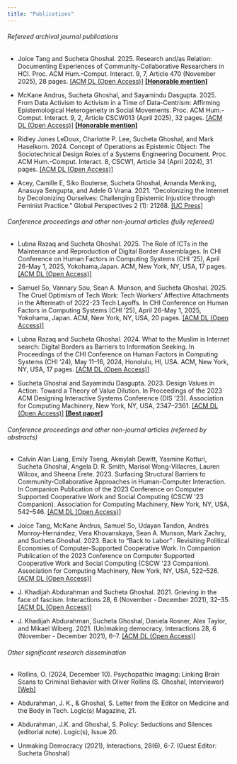 ```yaml
---
title: "Publications"
---
```

###### Refereed archival journal publications


- Joice Tang and Sucheta Ghoshal. 2025. Research and/as Relation: Documenting Experiences of Community-Collaborative Researchers in HCI. Proc. ACM Hum.-Comput. Interact. 9, 7, Article 470 (November 2025), 28 pages. [\[ACM DL (Open Access)\]](https://doi.org/10.1145/3757651) **[\[Honorable mention\]](https://programs.sigchi.org/cscw/2025/program/content/210969)**

- McKane Andrus, Sucheta Ghoshal, and Sayamindu Dasgupta. 2025. From Data Activism to Activism in a Time of Data-Centrism: Affirming Epistemological Heterogeneity in Social Movements. Proc. ACM Hum.-Comput. Interact. 9, 2, Article CSCW013 (April 2025), 32 pages. [\[ACM DL (Open Access)\]](https://doi.org/10.1145/3710911) **[\[Honorable mention\]](https://programs.sigchi.org/cscw/2025/program/content/211567)**

- Ridley Jones LeDoux, Charlotte P. Lee, Sucheta Ghoshal, and Mark Haselkorn. 2024. Concept of Operations as Epistemic Object: The Sociotechnical Design Roles of a Systems Engineering Document. Proc. ACM Hum.-Comput. Interact. 8, CSCW1, Article 34 (April 2024), 31 pages. [\[ACM DL (Open Access)\]](https://doi.org/10.1145/3637311)

- Acey, Camille E, Siko Bouterse, Sucheta Ghoshal, Amanda Menking, Anasuya Sengupta, and Adele G Vrana. 2021. “Decolonizing the Internet by Decolonizing Ourselves: Challenging Epistemic Injustice through Feminist Practice.” Global Perspectives 2 (1): 21268. [\[UC Press\]](https://doi.org/10.1525/gp.2021.21268)


###### Conference proceedings and other non-journal articles (fully refereed)


- Lubna Razaq and Sucheta Ghoshal. 2025. The Role of ICTs in the Maintenance and Reproduction of Digital Border Assemblages. In CHI Conference on Human Factors in Computing Systems (CHI ’25), April 26-May 1, 2025, Yokohama,Japan. ACM, New York, NY, USA, 17 pages. [\[ACM DL (Open Access)\]](https://doi.org/10.1145/3706598.3713261)

- Samuel So, Vannary Sou, Sean A. Munson, and Sucheta Ghoshal. 2025. The Cruel Optimism of Tech Work: Tech Workers’ Affective Attachments in the Aftermath of 2022-23 Tech Layoffs. In CHI Conference on Human Factors in Computing Systems (CHI ’25), April 26-May 1, 2025, Yokohama, Japan. ACM, New York, NY, USA, 20 pages. [\[ACM DL (Open Access)\]](https://doi.org/10.1145/3706598.3713434)

- Lubna Razaq and Sucheta Ghoshal. 2024. What to the Muslim is Internet search: Digital Borders as Barriers to Information Seeking. In Proceedings of the CHI Conference on Human Factors in Computing Systems (CHI ’24), May 11–16, 2024, Honolulu, HI, USA. ACM, New York, NY, USA, 17 pages. [\[ACM DL (Open Access)\]](https://doi.org/10.1145/3613904.3642770)

- Sucheta Ghoshal and Sayamindu Dasgupta. 2023. Design Values in Action: Toward a Theory of Value Dilution. In Proceedings of the 2023 ACM Designing Interactive Systems Conference (DIS '23). Association for Computing Machinery, New York, NY, USA, 2347–2361. [\[ACM DL (Open Access)\]](https://dl.acm.org/doi/10.1145/3563657.3596122) **[\[Best paper\]](https://dl.acm.org/doi/10.1145/3563657.3596122)**


###### Conference proceedings and other non-journal articles (refereed by abstracts)


- Calvin Alan Liang, Emily Tseng, Akeiylah Dewitt, Yasmine Kotturi, Sucheta Ghoshal, Angela D. R. Smith, Marisol Wong-Villacres, Lauren Wilcox, and Sheena Erete. 2023. Surfacing Structural Barriers to Community-Collaborative Approaches in Human-Computer Interaction. In Companion Publication of the 2023 Conference on Computer Supported Cooperative Work and Social Computing (CSCW '23 Companion). Association for Computing Machinery, New York, NY, USA, 542–546. [\[ACM DL (Open Access)\]](https://doi.org/10.1145/3584931.3611294)

- Joice Tang, McKane Andrus, Samuel So, Udayan Tandon, Andrés Monroy-Hernández, Vera Khovanskaya, Sean A. Munson, Mark Zachry, and Sucheta Ghoshal. 2023. Back to “Back to Labor” : Revisiting Political Economies of Computer-Supported Cooperative Work. In Companion Publication of the 2023 Conference on Computer Supported Cooperative Work and Social Computing (CSCW '23 Companion). Association for Computing Machinery, New York, NY, USA, 522–526. [\[ACM DL (Open Access)\]](https://doi.org/10.1145/3584931.3611285)

- J. Khadijah Abdurahman and Sucheta Ghoshal. 2021. Grieving in the face of fascism. Interactions 28, 6 (November - December 2021), 32–35. [\[ACM DL (Open Access)\]](https://doi.org/10.1145/3490146)

- J. Khadijah Abdurahman, Sucheta Ghoshal, Daniela Rosner, Alex Taylor, and Mikael Wiberg. 2021. (Un)making democracy. Interactions 28, 6 (November - December 2021), 6–7. [\[ACM DL (Open Access)\]](https://doi.org/10.1145/3492905)


###### Other significant research dissemination


- Rollins, O. (2024, December 10). Psychopathic Imaging: Linking Brain Scans to Criminal Behavior with Oliver Rollins (S. Ghoshal, Interviewer) [\[Web\]](https://logicmag.io/out-of-place/psychopathic-imaging-linking-brain-scans-to-criminal-behavior-with-oliver/)

- Abdurahman, J. K., & Ghoshal, S. Letter from the Editor on Medicine and the Body in Tech. Logic(s) Magazine, 21.

- Abdurahman, J.K. and Ghoshal, S. Policy: Seductions and Silences (editorial note). Logic(s), Issue 20. 

- Unmaking Democracy (2021), Interactions, 28(6), 6-7. (Guest Editor: Sucheta Ghoshal)

